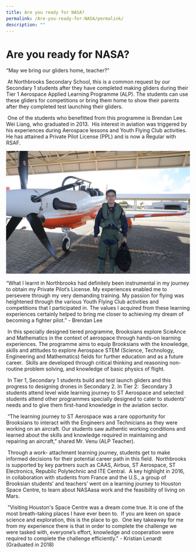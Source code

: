 ```yaml
---
title: Are you ready for NASA?
permalink: /Are-you-ready-for-NASA/permalink/
description: ""
---
```

Are you ready for NASA?
=======================

“May we bring our gliders home, teacher?”    
  
 At Northbrooks Secondary School, this is a common request by our Secondary 1 students after they have completed making gliders during their Tier 1 Aerospace Applied Learning Programme (ALP). The students can use these gliders for competitions or bring them home to show their parents after they completed test launching their gliders.     
  
 One of the students who benefitted from this programme is Brendan Lee Wei Liang, who graduated in 2013.  His interest in aviation was triggered by his experiences during Aerospace lessons and Youth Flying Club activities.  He has attained a Private Pilot License (PPL) and is now a Regular with RSAF.
 
 ![](/images/NASA.jpeg)
 
 “What I learnt in Northbrooks had definitely been instrumental in my journey to obtain my Private Pilot’s License. My experiences enabled me to persevere through my very demanding training. My passion for flying was heightened through the various Youth Flying Club activities and competitions that I participated in. The values I acquired from these learning experiences certainly helped to bring me closer to achieving my dream of becoming a fighter pilot.” - Brendan Lee    
  
 In this specially designed tiered programme, Brooksians explore ScieAnce and Mathematics in the context of aerospace through hands-on learning experiences. The programme aims to equip Brooksians with the knowledge, skills and attitudes to explore Aerospace STEM (Science, Technology, Engineering and Mathematics) fields for further education and as a future career.  Skills are developed through critical thinking and reasoning non-routine problem solving, and knowledge of basic physics of flight.    
  
 In Tier 1, Secondary 1 students build and test launch gliders and this progress to designing drones in Secondary 2. In Tier 2:  Secondary 3 students attend level wide learning journey to ST Aerospace and selected students attend other programmes specially designed to cater to students’ needs and to give them first-hand knowledge in the aviation sector.     
  
 “The learning journey to ST Aerospace was a rare opportunity for Brooksians to interact with the Engineers and Technicians as they were working on an aircraft. Our students saw authentic working conditions and learned about the skills and knowledge required in maintaining and repairing an aircraft,” shared Mr. Venu (ALP Teacher).       
  
 Through a work- attachment learning journey, students get to make informed decisions for their potential career path in this field.  Northbrooks is supported by key partners such as CAAS, Airbus, ST Aerospace, ST Electronics, Republic Polytechnic and ITE Central.  A key highlight in 2016, in collaboration with students from France and the U.S., a group of Brooksian students’ and teachers’ went on a learning journey to Houston Space Centre, to learn about NASAasa work and the feasibility of living on Mars.    
  
 "Visiting Houston's Space Centre was a dream come true. It is one of the most breath-taking places I have ever been to.  If you are keen on space science and exploration, this is the place to go.  One key takeaway for me from my experience there is that in order to complete the challenge we were tasked with, everyone’s effort, knowledge and cooperation were required to complete the challenge efficiently." - Kristian Lenardt (Graduated in 2018)